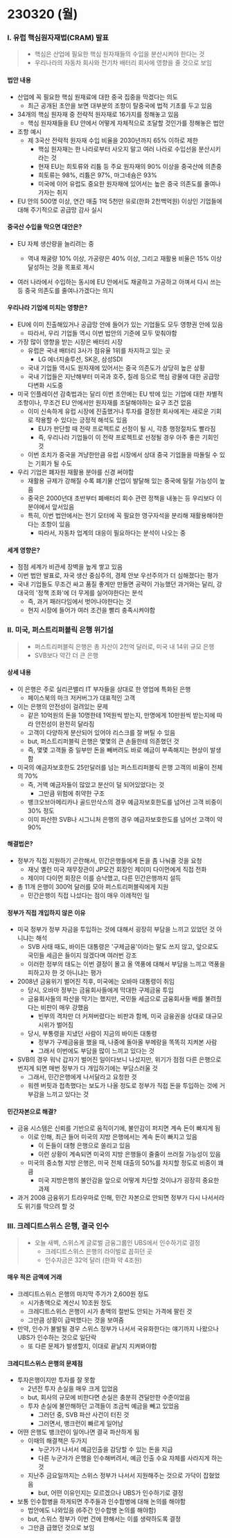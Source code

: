 # 230320 (월)



### Ⅰ. 유럽 핵심원자재법(CRAM) 발표

> - 핵심은 산업에 필요한 핵심 원자재들의 수입을 분산시켜야 한다는 것
> - 우리나라의 자동차 회사와 전기차 배터리 회사에 영향을 줄 것으로 보임



#### 법안 내용

- 산업에 꼭 필요한 핵심 원재료에 대한 중국 집중을 막겠다는 의도
  - 최근 공개된 초안을 보면 대부분의 조항이 탈중국에 법적 기초를 두고 있음
- 34개의 핵심 원자재 중 전략적 원자재로 16가지를 정해놓고 있음
  - 핵심 원자재들을 EU 안에서 어떻게 자체적으로 조달할 것인가를 정해놓은 법안
- 조항 예시
  - 제 3국산 전략적 원자재 수입 비율을 2030년까지 65% 이하로 제한
    - 핵심 원자재는 한 나라로부터 사오지 말고 여러 나라로 수입선을 분산시키라는 것
    - 현재 EU는 희토류와 리튬 등 주요 원자재의 90% 이상을 중국산에 의존중
    - 희토류는 98%, 리튬은 97%, 마그네슘은 93%
    - 미국에 이어 유럽도 중요한 원자재에 있어서는 높은 중국 의존도를 줄여나가자는 취지
- EU 안의 500명 이상, 연간 매출 1억 5천만 유로(한화 2천백억원) 이상인 기업들에 대해 주기적으로 공급망 감사 실시



#### 중국산 수입을 막으면 대안은?

- EU 자체 생산량을 늘리려는 중

  - 역내 채굴량 10% 이상, 가공량은 40% 이상, 그리고 재활용 비율은 15% 이상 달성하는 것을 목표로 제시

- 여러 나라에서 수입하는 동시에 EU 안에서도 채굴하고 가공하고 아껴서 다시 쓰는 등 중국 의존도를 줄여나가겠다는 의지

  

#### 우리나라 기업에 미치는 영향은?

- EU에 이미 진출해있거나 공급망 안에 들어가 있는 기업들도 모두 영향권 안에 있음
  - 따라서, 우리 기업들 역시 이번 법안의 기준에 모두 맞춰야함
- 가장 많이 영향을 받는 시장은 배터리 시장
  - 유럽은 국내 배터리 3사가 점유율 1위를 차지하고 있는 곳
    - LG 에너지솔루션, SK온, 삼성SDI
  - 국내 기업들 역시도 원자재에 있어서는 중국 의존도가 상당히 높은 상황
  - 국내 기업들은 지난해부터 미국과 호주, 칠레 등으로 핵심 광물에 대한 공급망 다변화 시도중
- 미국 인플레이션 감축법과는 달리 이번 초안에는 EU 밖에 있는 기업에 대한 차별적 조항이나, 무조건 EU 안에서만 원자재를 조달해야하는 요구 조건 없음
  - 이미 신속하게 유럽 시장에 진출했거나 투자를 결정한 회사에게는 새로운 기회로 작용할 수 있다는 긍정적 해석도 있음
    - EU가 판단할 때 전략 프로젝트로 선정이 될 시, 각종 행정절차도 빨라짐
    - 즉, 우리나라 기업들이 이 전략 프로젝트로 선정될 경우 아주 좋은 기회인 것
  - 이번 조치가 중국을 겨냥한만큼 유럽 시장에서 상대 중국 기업들을 따돌릴 수 있는 기회가 될 수도
- 우리 기업은 폐자원 재활용 분야를 신경 써야함
  - 재활용 규제가 강해질 수록 폐기물 산업이 발달해 있는 중국에 밀릴 가능성이 높음
  - 중국은 2000년대 초반부터 폐배터리 회수 관련 정책을 내놓는 등 우리보다 이 분야에서 앞서있음
  - 특히, 이번 법안에서는 전기 모터에 꼭 필요한 영구자석을 분리해 재활용해야한다는 조항이 있음
    - 따라서, 자동차 업계의 대응이 필요하다는 분석이 나오는 중



#### 세계 영향은?

- 점점 세계가 비관세 장벽을 높게 쌓고 있음
- 이번 법안 발표로, 자국 생산 중심주의, 경제 안보 우선주의가 더 심해졌다는 평가
- 국내 기업들도 무조건 싸고 품질 좋게만 만들면 공략이 가능했던 과거와는 달리, 강대국의 '정책 조화'에 더 무게를 실어야한다는 분석
  - 즉, 과거 패러다임에서 벗어나야한다는 것
  - 현지 시장에 들어가 여러 조건을 빨리 충족시켜야함





### Ⅱ. 미국, 퍼스트리퍼블릭 은행 위기설

> - 퍼스트리퍼블릭 은행은 총 자산이 2천억 달러로, 미국 내 14위 규모 은행
> - SVB보다 약간 더 큰 은행



#### 상세 내용

- 이 은행은 주로 실리콘밸리 IT 부자들을 상대로 한 영업에 특화된 은행
  - 페이스북의 마크 저커버그가 대표적인 고객
- 이는 은행의 안전성이 걸려있는 문제
  - 같은 10억원의 돈을 10명한테 1억원씩 받는지, 만명에게 10만원씩 받는지에 따라 안전성이 완전히 달라짐
  - 고객이 다양하게 분산되어 있어야 리스크를 잘 버틸 수 있음
  - but, 퍼스트리퍼블릭 은행은 몇몇의 큰 손들한테 의존했던 것
  - 즉, 몇몇 고객들 중 일부만 돈을 빼버려도 바로 예금이 부족해지는 현상이 발생함
- 미국의 예금자보호한도 25만달러를 넘는 퍼스트리퍼블릭 은행 고객의 비율이 전체의 70%
  - 즉, 거액 예금자들이 많았고 분산이 덜 되어있었다는 것
    - 그만큼 위험에 취약한 구조
  - 뱅크오브아메리카나 골드만삭스의 경우 예금자보호한도를 넘어선 고객 비중이 30% 정도
  - 이미 파산한 SVB나 시그니처 은행의 경우 예금자보호한도를 넘어선 고객이 약 90%



#### 해결법은?

- 정부가 직접 지원하기 곤란해서, 민간은행들에게 돈을 좀 나눠줄 것을 요청
  - 재닛 옐런 미국 재무장관이 JP모건 회장인 제이미 다이먼에게 직접 전화
  - 제이미 다이먼 회장은 이를 승낙했고, 다른 민간은행까지 설득
- 총 11개 은행이 300억 달러를 모아 퍼스트리퍼블릭에게 지원
  - 민간은행이 직접 나섰다는 점이 매우 이례적인 일



#### 정부가 직접 개입하지 않은 이유

- 미국 정부가 정부 자금을 투입하는 것에 대해서 굉장히 부담을 느끼고 있었던 것 아니냐는 해석
  - SVB 사태 때도, 바이든 대통령은 '구제금융'이라는 말도 쓰지 않고, 앞으로도 국민들 세금은 들이지 않겠다며 여러번 강조
  - 이러한 정부의 태도는 이번 결정이 몰고 올 역풍에 대해서 부담을 느끼고 역풍을 피하고자 한 것 아니냐는 평가
- 2008년 금융위기 벌어진 직후, 미국에는 오바마 대통령이 취임
  - 당시, 오바마 정부는 금융회사들에게 막대한 구제금융 투입
  - 금융회사들의 파산을 막기는 했지만, 국민들 세금으로 금융회사들 배를 불려줬다는 비판이 매우 강했음
    - 빈부의 격차만 더 커져버렸다는 비판과 함께, 미국 금융권을 상대로 대규모 시위가 벌어짐
  - 당시, 부통령을 지냈던 사람이 지금의 바이든 대통령
    - 정부가 구제금융을 했을 때, 나중에 돌아올 부메랑을 똑똑히 지켜본 사람
    - 그래서 이번에도 부담을 많이 느끼고 있다는 것
- SVB의 경우 워낙 갑자기 벌어진 일이다보니 나섰지만, 위기가 점점 다른 은행으로 번지게 되면 매번 정부가 다 개입하기에는 부담스러울 것
  - 그래서, 민간은행에게 나서달라고 요청한 것
  - 워렌 버핏과 접촉했다는 보도가 나올 정도로 정부가 직접 돈을 투입하는 것에 거부감을 느끼고 있다는 것



#### 민간자본으로 해결?

- 금융 시스템은 신뢰를 기반으로 움직이기에, 불안감이 퍼지면 계속 돈이 빠지게 됨
  - 이로 인해, 최근 들어 미국의 지방 은행에서는 계속 돈이 빠지고 있음
    - 이 돈들이 대형 은행으로 쏠리고 있음
    - 이런 상황이 계속되면 미국의 지방 은행들이 줄줄이 쓰러질 가능성이 있음
  - 미국의 중소형 지방 은행은, 미국 전체 대출의 50%를 차지할 정도로 비중이 꽤 큼
    - 미국 지방은행의 불안감을 앞으로 어떻게 차단할 것이냐가 굉장히 중요한 과제
- 과거 2008 금융위기 트라우마로 인해, 민간 자본으로 안되면 정부가 다시 나서서라도 위기를 막으려 할 것





### Ⅲ. 크레디트스위스 은행, 결국 인수

> - 오늘 새벽, 스위스계 글로벌 금융그룹인 UBS에서 인수하기로 결정
>   - 크레디트스위스 은행의 라이벌로 꼽히던 곳
>   - 인수자금은 32억 달러 (한화 약 4조원)



#### 매우 적은 금액에 거래

- 크레디트스위스 은행의 마지막 주가가 2,600원 정도
  - 시가총액으로 계산시 10조원 정도
  - 크레디트스위스 은행이 시가 총액의 절반도 안되는 가격에 팔린 것
  - 그만큼 상황이 급박했다는 것을 보여줌
- 만약, 인수가 불발될 경우 스위스 정부가 나서서 국유화한다는 얘기까지 나왔으나 UBS가 인수하는 것으로 일단락
  - 또 다른 문제가 발생할지, 이대로 끝날지 지켜봐야함



#### 크레디트스위스 은행의 문제점

- 투자은행이지만 투자를 잘 못함
  - 2년전 투자 손실을 매우 크게 입었음
  - but, 회사의 규모에 비한다면 손실은 충분히 견딜만한 수준이었음
  - 투자 손실에 불안해하던 고객들이 조금씩 예금을 빼고 있었음
    - 그러던 중, SVB 파산 사건이 터진 것
    - 그러면서, 뱅크런이 빠르게 일어남
- 어떤 은행도 뱅크런이 일어나면 결국 파산하게 됨
  - 이때의 해결책은 두가지
    - 누군가가 나서서 예금인출을 감당할 수 있는 돈을 지급
    - 다른 누군가가 은행을 인수해버려서, 예금 인출 수요 자체를 사라지게 하는 것
  - 지난주 금요일까지는 스위스 정부가 나서서 지원해주는 것으로 가닥이 잡혔었음
    - but, 어떤 이유인지는 모르겠으나 UBS가 인수하기로 결정
- 보통 인수합병을 하게되면 주주들과 인수합병에 대해 논의를 해야함
  - 법안에도 나와있음 (6주간 인수합병 논의를 해야함)
  - but, 스위스 정부가 이번 건에 한해서는 이를 생략하도록 결정
  - 그만큼 급했던 것으로 보임 
